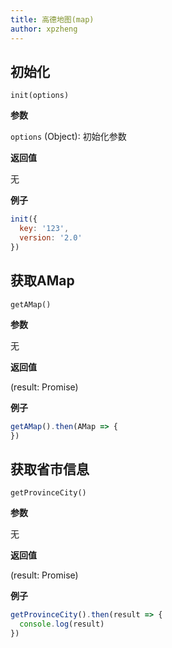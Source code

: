 ```yaml
---
title: 高德地图(map)
author: xpzheng
---
```


## 初始化

```
init(options)
```

**参数**

`options` (Object): 初始化参数

**返回值**

无

**例子**

```js
init({
  key: '123',
  version: '2.0'
})
```


## 获取AMap

```
getAMap()
```

**参数**

无

**返回值**

(result: Promise)


**例子**

```js
getAMap().then(AMap => {
})
```

<example>
  <map-getAMap />
</example>

## 获取省市信息

```
getProvinceCity()
```

**参数**

无

**返回值**

(result: Promise)

**例子**

```js
getProvinceCity().then(result => {
  console.log(result)
})
```

<example>
  <map-getProvinceCity />
</example>

